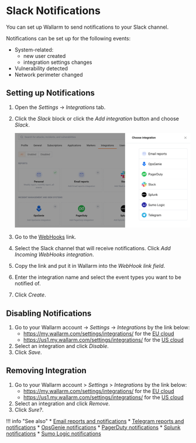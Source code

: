 # Slack Notifications

You can set up Wallarm to send notifications to your Slack channel.

Notifications can be set up for the following events:

*   System-related:
    *   new user created
    *   integration settings changes
*   Vulnerability detected
*   Network perimeter changed

## Setting up Notifications

1. Open the *Settings* → *Integrations* tab.
2. Click the *Slack* block or click the *Add integration* button and choose *Slack*.

   ![!Adding integration via the button](../../../images/user-guides/settings/add-integration-button.png)
3. Go to the [WebHooks](https://my.slack.com/services/new/incoming-webhook/) link.
4. Select the Slack channel that will receive notifications. Click *Add Incoming WebHooks integration*.
5. Copy the link and put it in Wallarm into the *WebHook link field*.
6. Enter the integration name and select the event types you want to be notified of.
7. Click *Create*.

## Disabling Notifications

1. Go to your Wallarm account → *Settings* → *Integrations* by the link below:
      * https://my.wallarm.com/settings/integrations/ for the [EU cloud](../../../quickstart-en/how-wallarm-works/qs-intro-en.md#eu-cloud)
      * https://us1.my.wallarm.com/settings/integrations/ for the [US cloud](../../../quickstart-en/how-wallarm-works/qs-intro-en.md#us-cloud)
2. Select an integration and click *Disable*.
3. Click *Save*.

## Removing Integration

1. Go to your Wallarm account > *Settings* > *Integrations* by the link below:
      * https://my.wallarm.com/settings/integrations/ for the [EU cloud](../../../quickstart-en/how-wallarm-works/qs-intro-en.md#eu-cloud)
      * https://us1.my.wallarm.com/settings/integrations/ for the [US cloud](../../../quickstart-en/how-wallarm-works/qs-intro-en.md#us-cloud)
2. Select an integration and click *Remove*.
3. Click *Sure?*.

!!! info "See also"
    * [Email reports and notifications](email.md)
    * [Telegram reports and notifications](telegram.md)
    * [OpsGenie notifications](opsgenie.md)
    * [PagerDuty notifications](pagerduty.md)
    * [Splunk notifications](splunk.md)
    * [Sumo Logic notifications](sumologic.md)
